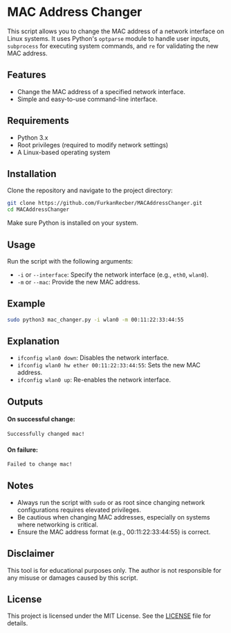 # MAC Address Changer

This script allows you to change the MAC address of a network interface on Linux systems. It uses Python's `optparse` module to handle user inputs, `subprocess` for executing system commands, and `re` for validating the new MAC address.

## Features
- Change the MAC address of a specified network interface.
- Simple and easy-to-use command-line interface.

## Requirements
- Python 3.x
- Root privileges (required to modify network settings)
- A Linux-based operating system

## Installation
Clone the repository and navigate to the project directory:
```bash
git clone https://github.com/FurkanRecber/MACAddressChanger.git
cd MACAddressChanger
```

Make sure Python is installed on your system.

## Usage
Run the script with the following arguments:

- `-i` or `--interface`: Specify the network interface (e.g., `eth0`, `wlan0`).
- `-m` or `--mac`: Provide the new MAC address.

## Example
```bash
sudo python3 mac_changer.py -i wlan0 -m 00:11:22:33:44:55
```

## Explanation
- `ifconfig wlan0 down`: Disables the network interface.
- `ifconfig wlan0 hw ether 00:11:22:33:44:55`: Sets the new MAC address.
- `ifconfig wlan0 up`: Re-enables the network interface.

## Outputs
#### On successful change:
```bash
Successfully changed mac!
```
#### On failure:
```bash
Failed to change mac!
```

## Notes
- Always run the script with `sudo` or as root since changing network configurations requires elevated privileges.
- Be cautious when changing MAC addresses, especially on systems where networking is critical.
- Ensure the MAC address format (e.g., 00:11:22:33:44:55) is correct.

## Disclaimer
This tool is for educational purposes only. The author is not responsible for any misuse or damages caused by this script.

## License
This project is licensed under the MIT License. See the [LICENSE](LICENSE) file for details.
